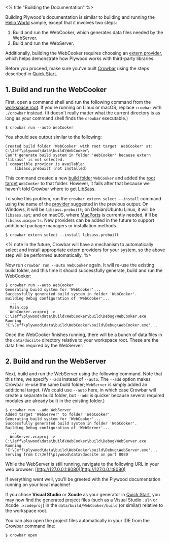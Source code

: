 <% title "Building the Documentation" %>

Building Plywood's documentation is similar to building and running the [Hello World](HelloWorld) sample, except that it involves two steps:

1. Build and run the WebCooker, which generates data files needed by the WebServer.
2. Build and run the WebServer.

Additionally, building the WebCooker requires choosing an [extern provider](KeyConcepts#extern-providers), which helps demonstrate how Plywood works with third-party libraries.

Before you proceed, make sure you've built [Crowbar](Crowbar) using the steps described in [Quick Start](QuickStart).

## 1. Build and run the WebCooker

First, open a command shell and run the following command from the [workspace root](KeyConcepts#workspaces). If you're running on Linux or macOS, replace `crowbar` with `./crowbar` instead. (It doesn't really matter what the current directory is as long as your command shell finds the `crowbar` executable.)

    $ crowbar run --auto WebCooker

You should see output similar to the following:

    Created build folder 'WebCooker' with root target 'WebCooker' at: C:\Jeff\plywood\data\build\WebCooker\
    Can't generate build system in folder 'WebCooker' because extern 'libsass' is not selected.
    1 compatible provider is available:
        libsass.prebuilt (not installed)

This command created a new [build folder](KeyConcepts#build-folders) `WebCooker` and added the [root target](KeyConcepts#targets) `WebCooker` to that folder. However, it fails after that because we haven't told Crowbar where to get [LibSass](https://sass-lang.com/libsass).

To solve this problem, run the `crowbar extern select --install` command using the name of the [provider](KeyConcepts#extern-providers) suggested in the previous output. On Windows, it will be `libsass.prebuilt`; on Debian/Ubuntu Linux, it will be `libsass.apt`; and on macOS, where [MacPorts](https://www.macports.org/) is currently needed, it'll be `libsass.macports`. New providers can be added in the future to support additional package managers or installation methods.

    $ crowbar extern select --install libsass.prebuilt

<% note In the future, Crowbar will have a mechanism to automatically select and install appropriate extern providers for your system, so the above step will be performed automatically. %>

Now run `crowbar run --auto WebCooker` again. It will re-use the existing build folder, and this time it should successfully generate, build and run the WebCooker:

    $ crowbar run --auto WebCooker
    Generating build system for 'WebCooker'...
    Successfully generated build system in folder 'WebCooker'.
    Building Debug configuration of 'WebCooker'...
      ...
      Main.cpp
      WebCooker.vcxproj -> C:\Jeff\plywood\data\build\WebCooker\build\Debug\WebCooker.exe
    Running 'C:\Jeff\plywood\data\build\WebCooker\build\Debug\WebCooker.exe'...    

Once the WebCooker finishes running, there will be a bunch of data files in the `data/docsite` directory relative to your workspace root. These are the data files required by the WebServer.

## 2. Build and run the WebServer

Next, build and run the WebServer using the following command. Note that this time, we specify `--add` instead of `--auto`. The `--add` option makes Crowbar re-use the same build folder; `WebServer` is simply added an additional target. (We could use `--auto` here, in which case Crowbar will create a separate build folder, but `--add` is quicker because several required modules are already built in the existing folder.)

    $ crowbar run --add WebServer
    Added target 'WebServer' to folder 'WebCooker'.
    Generating build system for 'WebCooker'...
    Successfully generated build system in folder 'WebCooker'.
    Building Debug configuration of 'WebServer'...
      ...
      WebServer.vcxproj -> C:\Jeff\plywood\data\build\WebCooker\build\Debug\WebServer.exe
    Running 'C:\Jeff\plywood\data\build\WebCooker\build\Debug\WebServer.exe'...
    Serving from C:\Jeff\plywood\data\docsite on port 8080

While the WebServer is still running, navigate to the following URL in your web browser: [http://127.0.0.1:8080](http://127.0.0.1:8080)

If everything went well, you'll be greeted with the Plywood documentation running on your local machine!

If you chose **Visual Studio** or **Xcode** as your generator in [Quick Start](QuickStart), you may now find the generated project files (such as a Visual Studio `.sln` or Xcode `.xcodeproj`) in the `data/build/WebCooker/build` (or similar) relative to the workspace root.

You can also open the project files automatically in your IDE from the Crowbar command line:

    $ crowbar open
